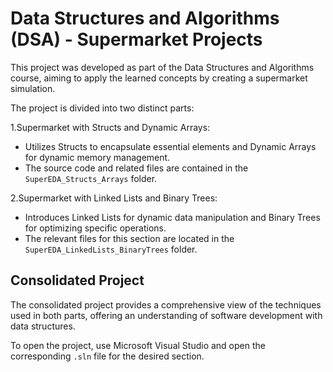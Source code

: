 # Data Structures and Algorithms (DSA) - Supermarket Projects

This project was developed as part of the Data Structures and Algorithms course, aiming to apply the learned concepts by creating a supermarket simulation. 

The project is divided into two distinct parts:

1.Supermarket with Structs and Dynamic Arrays:

- Utilizes Structs to encapsulate essential elements and Dynamic Arrays for dynamic memory management.
- The source code and related files are contained in the `SuperEDA_Structs_Arrays` folder.

2.Supermarket with Linked Lists and Binary Trees:

- Introduces Linked Lists for dynamic data manipulation and Binary Trees for optimizing specific operations.
- The relevant files for this section are located in the `SuperEDA_LinkedLists_BinaryTrees` folder.

## Consolidated Project

The consolidated project provides a comprehensive view of the techniques used in both parts, offering an understanding of software development with data structures. 

To open the project, use Microsoft Visual Studio and open the corresponding `.sln` file for the desired section.
